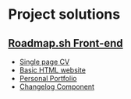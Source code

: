 # Project solutions


## [Roadmap.sh Front-end](https://roadmap.sh/frontend)

- [Single page CV](https://roadmap.sh/projects/single-page-cv)
- [Basic HTML website](https://roadmap.sh/projects/basic-html-website)
- [Personal Portfolio](https://roadmap.sh/projects/portfolio-website)
- [Changelog Component](https://roadmap.sh/projects/changelog-component)